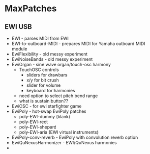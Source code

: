 MaxPatches
==========

## EWI USB

* EWI - parses MIDI from EWI
* EWI-to-outboard-MIDI - prepares MIDI for Yamaha outboard MIDI module
* EwiFlexibility - old messy experiment
* EwiNoiseBands - old messy experiment
* EwiOrgan - sine wave organ/touch-osc harmony
    - TouchOSC controls
        + sliders for drawbars
        + x/y for bit crush
        + slider for volume
        + keyboard for harmonies
    - need option to select pitch bend range
    - what is sustain button??
* EwiOSC - for ewi starfighter game
* EwiPoly - hot-swap EwiPoly patches
    - poly-EWI-dummy (blank)
    - poly-EWI-rect
    - poly-EWI-shepard
    - poly-EWI-aria (EWI virtual instruments)
* EwiPoly-conv-reverb - EwiPoly with convolution reverb option
* EwiQuNexusHarmonizer - EWI/QuNexus harmonies
* 

